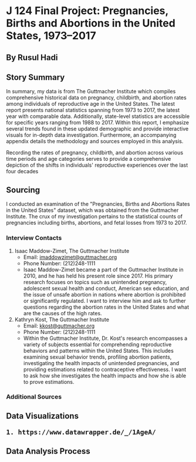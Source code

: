 <h1> J 124 Final Project: Pregnancies, Births and Abortions in the United States, 1973–2017

<h2> By Rusul Hadi</h2>
<h2> Story Summary </h2>

In summary, my data is from The Guttmacher Institute which compiles comprehensive historical data on pregnancy, childbirth, and abortion rates among individuals of reproductive age in the United States. The latest report presents national statistics spanning from 1973 to 2017, the latest year with comparable data. Additionally, state-level statistics are accessible for specific years ranging from 1988 to 2017. Within this report, I emphasize several trends found in these updated demographic and provide interactive visuals for in-depth data investigation. Furthermore, an accompanying appendix details the methodology and sources employed in this analysis.

Recording the rates of pregnancy, childbirth, and abortion across various time periods and age categories serves to provide a comprehensive depiction of the shifts in individuals' reproductive experiences over the last four decades
<h2>Sourcing</h2>
I conducted an examination of the "Pregnancies, Births and Abortions Rates in the United States" dataset, which was obtained from the Guttmacher Institute. The crux of my investigation pertains to the statistical counts of pregnancies including births, abortions, and fetal losses from 1973 to 2017.

### Interview Contacts
1) Isaac Maddow-Zimet, The Guttmacher Institute 
	* Email: imaddowzimet@guttmacher.org
	* Phone Number: (212)248-1111 
	* Isaac Maddow-Zimet became a part of the Guttmacher Institute in 2010, and he has held his present role since 2017. His primary research focuses on topics such as unintended pregnancy, adolescent sexual health and conduct, American sex education, and the issue of unsafe abortion in nations where abortion is prohibited or significantly regulated. I want to interview him and ask to further questions regarding the abortion rates in the United States and what are the causes of the high rates. 
2) Kathryn Kost, The Guttmacher Institute
	* Email: kkost@guttmacher.org
	* Phone Number: (212)248-1111
	* Within the Guttmacher Institute, Dr. Kost's research encompasses a variety of subjects essential for comprehending reproductive behaviors and patterns within the United States. This includes examining sexual behavior trends, profiling abortion patients, investigating the health impacts of unintended pregnancies, and providing estimations related to contraceptive effectiveness. I want to ask how she investigates the health impacts and how she is able to prove estimations. 

### Additional Sources 
<h2> Data Visualizations

	1. https://www.datawrapper.de/_/1AgeA/



 
<h2>Data Analysis Process
